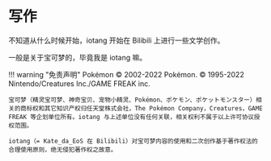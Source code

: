 # 写作

不知道从什么时候开始，iotang 开始在 Bilibili 上进行一些文学创作。

一般是关于宝可梦的，毕竟我是 iotang 嘛。

!!! warning "免责声明"
	Pokémon © 2002-2022 Pokémon. © 1995-2022 Nintendo/Creatures Inc./GAME FREAK inc.

	宝可梦（精灵宝可梦、神奇宝贝、宠物小精灵、Pokémon、ポケモン、ポケットモンスター）相关的商标权和其它知识产权归任天堂株式会社，The Pokémon Company，Creatures，GAME FREAK 等企划单位所有。iotang 与上述单位没有任何关联，相关权利不属于以上许可协议授权范围。

	iotang（= Kate_da_EoS 在 Bilibili）对宝可梦内容的使用和二次创作基于著作权法的合理使用原则，绝无侵犯著作权之故意。
